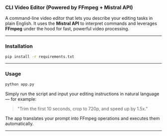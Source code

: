 ###  CLI Video Editor (Powered by FFmpeg + Mistral API)

A command-line video editor that lets you describe your editing tasks in plain English. It uses the **Mistral API** to interpret commands and leverages **FFmpeg** under the hood for fast, powerful video processing.

---

###  Installation

```sh
pip install -r requirements.txt
```

---

###  Usage

```sh
python app.py
```

Simply run the script and input your editing instructions in natural language — for example:

> "Trim the first 10 seconds, crop to 720p, and speed up by 1.5x."

The app translates your prompt into FFmpeg operations and executes them automatically.

---

